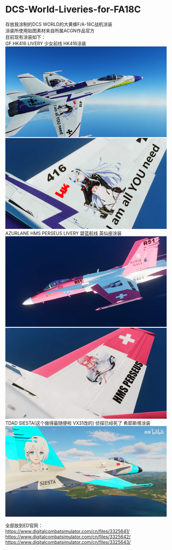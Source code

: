 # DCS-World-Liveries-for-FA18C
存放我涂制的DCS WORLD的大黄蜂F/A-18C战机涂装  
涂装所使用贴图素材来自所属ACGN作品官方  
目前现有涂装如下：  
GF HK416 LIVERY 少女前线 HK416涂装  
![](https://github.com/PerseusDesu/DCS-World-Liveries-for-FA18C/blob/main/img/hk1.png)  
![](https://github.com/PerseusDesu/DCS-World-Liveries-for-FA18C/blob/main/img/hk2.png)  
AZURLANE HMS PERSEUS LIVERY 碧蓝航线 英仙座涂装  
![](https://github.com/PerseusDesu/DCS-World-Liveries-for-FA18C/blob/main/img/per1.png)  
![](https://github.com/PerseusDesu/DCS-World-Liveries-for-FA18C/blob/main/img/per2.png)  
TDAD SIESTA(这个做得最随便啦 VX31改的) 侦探已经死了 希耶斯塔涂装  
![](https://github.com/PerseusDesu/DCS-World-Liveries-for-FA18C/blob/main/img/siesta(from%20my%20bilibili).png)  

全部放到ED官网：
https://www.digitalcombatsimulator.com/cn/files/3325641/  
https://www.digitalcombatsimulator.com/cn/files/3325642/  
https://www.digitalcombatsimulator.com/cn/files/3325643/  
